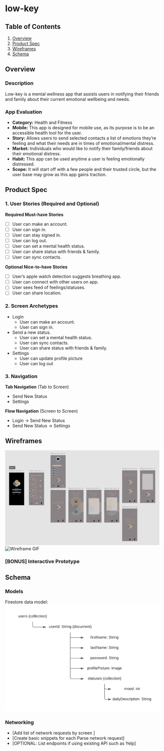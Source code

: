 # low-key

## Table of Contents
1. [Overview](#Overview)
1. [Product Spec](#Product-Spec)
1. [Wireframes](#Wireframes)
2. [Schema](#Schema)

## Overview
### Description
Low-key is a mental wellness app that assists users in notifying their friends and family about their current emotional wellbeing and needs.

### App Evaluation
- **Category:** Health and Fitness
- **Mobile:** This app is designed for mobile use, as its purpose is to be an accessible health tool for the user.
- **Story:** Allows users to send selected contacts a list of emotions they’re feeling and what their needs are in times of emotional/mental distress.
- **Market:** Individuals who would like to notify their family/friends about their emotional distress.
- **Habit:** This app can be used anytime a user is feeling emotionally distressed.
- **Scope:** It will start off with a few people and their trusted circle, but the user base may grow as this app gains traction.

## Product Spec

### 1. User Stories (Required and Optional)

**Required Must-have Stories**

- [ ] User can make an account.
- [ ] User can sign in.
- [ ] User can stay signed in.
- [ ] User can log out. 
- [ ] User can set a mental health status.
- [ ] User can share status with friends & family.
- [ ] User can sync contacts. 

**Optional Nice-to-have Stories**

- [ ] User’s apple watch detection suggests breathing app.
- [ ] User can connect with other users on app.
- [ ] User sees feed of feelings/statuses.
- [ ] User can share location.  

### 2. Screen Archetypes

* Login
   * User can make an account.
   * User can sign in.
* Send a new status.
   * User can set a mental health status. 
   * User can sync contacts.
   * User can share status with friends & family. 
* Settings
   * User can update profile picture
   * User can log out


### 3. Navigation

**Tab Navigation** (Tab to Screen)

* Send New Status
* Settings

**Flow Navigation** (Screen to Screen)

* Login -> Send New Status
* Send New Status -> Settings

## Wireframes
![Wireframes](wireframes1.PNG)
![Wireframe GIF](low-key.gif)

### [BONUS] Interactive Prototype

## Schema 
### Models
Firestore data model:
![Models](firestore-schema.png)

### Networking
- [Add list of network requests by screen ]
- [Create basic snippets for each Parse network request]
- [OPTIONAL: List endpoints if using existing API such as Yelp]
